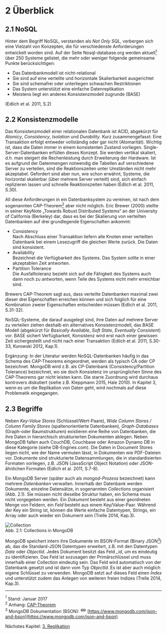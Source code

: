 # 2 Überblick

## 2.1 NoSQL
Hinter dem Begriff NoSQL, verstanden als *Not Only SQL*, verbergen sich eine Vielzahl von Konzepten, die für verschiedenste Anforderungen entwickelt worden sind. Auf der Seite Nosql-database.org werden aktuell[<sup>1][foot21] über 250 Systeme gelistet, die mehr oder weniger folgende gemeinsame Punkte berücksichtigen:

- Das Datenbankmodell ist nicht-relational
- Sie sind auf eine verteilte und horizontale Skalierbarkeit ausgerichtet
- Sie sind schemafrei oder unterliegen schwachen Restriktionen
- Das System unterstützt eine einfache Datenreplikation
- Meistens liegt ein anderes Konsistenzmodell zugrunde (BASE)   
  
(Edlich et al. 2011, S.2)


## 2.2 Konsistenzmodelle

Das Konsistenzmodell einer relationalen Datenbank ist ACID, abgekürzt für 
_Atomicy_, _Consistency_, _Isolation_ und _Durability_. Kurz zusammengefasst: Eine Transaktion erfolgt entweder vollständig oder gar nicht (Atomarität). Wichtig ist, dass die Daten immer in einem konsistenten Zustand vorliegen. Single-Server-Datenbanken erfüllen dieses Konzept. Sie werden vertikal skaliert, d.h. man steigert die Rechenleistung durch Erweiterung der Hardware. Ist es aufgrund der Datenmengen notwendig die Tabellen auf verschiedene Server zu verteilen, sind die Reaktionszeiten unter Umständen nicht mehr akzeptabel. Gefordert sind aber nun, wie schon erwähnt, Systeme, die horizontal skalierbar (über mehrere Server verteilt) sind, sich einfach replizieren lassen und schnelle Reaktionszeiten haben 
(Edlich et al. 2011, S.30).

All diese Anforderungen in ein Datenbanksystem zu vereinen, ist nach dem sogenannten CAP-Theorem[<sup>2][foot22] aber nicht möglich. Eric Brewer (2000) stellte in seiner KeyNote „Towards Robust Distributed Systems“ an der University of California (Berkeley) dar, dass es bei der Skalierung von verteilten Datenbanken auf drei grundlegende Eigenschaften ankommt:  

- Consistency  
  Nach Abschluss einer Transaktion liefern alle Knoten einer verteilten Datenbank bei einem Lesezugriff die gleichen Werte zurück. Die Daten sind konsistent.
- Availability  
  Bezeichnet die Verfügbarkeit des Systems. Das System sollte in einer akzeptablen Zeit antworten.
- Partition Tolerance    
  Die Ausfalltoleranz bezieht sich auf die Fähigkeit des Systems auch dann noch zu antworten, wenn Teile des Systems nicht mehr erreichbar sind.

Brewers CAP-Theorem sagt aus, dass verteilte Datenbanken maximal zwei dieser drei Eigenschaften erreichen können und sich folglich für eine Kombination zweier Eigenschaften entscheiden müssen 
(Edlich et al. 2011, S.31-32).

NoSQL-Systeme, die darauf ausgelegt sind, ihre Daten auf mehrere Server zu verteilen ziehen deshalb ein alternatives Konsistenzmodell, das BASE Modell (abgekürzt für _Basically Available_, _Soft State_, _Eventually Consistent_) vor.
BASE sichert Verfügbarkeit, Konsistenz wird erst nach einer gewissen Zeit sichergestellt und nicht nach einer Transaktion 
(Edlich et al. 2011, S.30-33, Kurowski 2012, Kap.1).

Ergänzung: In der Literatur werden NoSQL-Datenbanken häufig in das Schema des CAP-Theorems eingeordnet, werden als typisch CA oder CP bezeichnet. MongoDB wird z.B. als CP-Datenbank (Consistency/Partition Tolerance) bezeichnet, wo sie doch Konsistenz im ursprünglichen Sinne des CAP-Theorems gar nicht leisten kann. Die starre Zuordnung wird durchaus kontrovers diskutiert (siehe z.B. Kleppmann 2015, Hale 2010). In Kapitel 3, wenn es um die Replikation von Daten geht, wird nochmals auf diese Problematik eingegangen.

## 2.3 Begriffe

Neben *Key-Value Stores* (Schlüssel/Wert-Paare), *Wide Column Stores / Column Family Stores* (spaltenorientierte Datenbanken), *Graph-Databases* (Graph-oder Baumstrukturen) existieren eine Reihe von Datenbanken, die ihre Daten in hierarchisch strukturierten Dokumenten ablegen. Neben MongoDB fallen auch CouchDB, Couchbase oder Amazon Dynamo DB in diese Kategorie (siehe DB-Engines.com). Die Daten in Document Stores liegen nicht, wie der Name vermuten lässt, in Dokumenten wie PDF-Dateien vor. Dokumente sind strukturierte Datensammlungen, die in standardisierten Formaten vorliegen, z.B.  JSON (JavaScript Object Notation) oder JSON-ähnlichen Formaten (Edlich et al. 2011, S.7-8).

Ein MongoDB Server (später auch als *mongod-Prozess* bezeichnet) kann mehrere *Datenbanken* verwalten. Innerhalb der Datenbank werden Dokumente, einzelne Datensätze, in sogenannten *Collections* organisiert (Abb. 2.1). Sie müssen nicht dieselbe Struktur haben, ein Schema muss nicht vorgegeben werden. Ein *Dokument* besteht aus einer geordneten Menge von Feldern, ein *Feld* besteht aus einem Key/Value-Paar. Während der Key ein String ist, können die Werte einfache Datentypen, Strings, ein Array oder auch wieder ein Dokument sein (Trelle 2014, Kap.3).

![][img-collections]  
Abb. 2.1: Collections in MongoDB

MongoDB speichert intern ihre Dokumente im BSON-Format (Binary JSON[<sup>3][foot23]) ab, das die Standard-JSON Datentypen erweitert, z.B. mit den Datentypen _Date_ oder _ObjectId_. Jedes Dokument besitzt das Feld *_id*, um es eindeutig zu identifizieren. Das Feld ist sozusagen der Primärschlüssel und muss innerhalb einer Collection eindeutig sein. Das Feld wird automatisch von der Datenbank gesetzt und ist dann vom Typ *ObjectId*. Es ist aber auch möglich eigene Schlüssel zu verwenden. MongoDB setzt auf dieses Feld einen *Index* und unterstützt zudem das Anlegen von weiteren freien Indizes (Trelle 2014, Kap.3). 

***

[foot21]:    #footnote21
[foot22]:    #footnote22
[foot23]:    #footnote23

[kap3]:                 ./03_replikation.md "Replikation"
[cap]:                  ./07_anhang.md#cap-theorem "CAP-Theorem"
[img-collections]:      ./pict/mongodb_collections.png "Collection"


<a name="footnote21"></a> <a><sup>1</sup></a> Stand: Januar 2017  
<a name="footnote22"></a> <a><sup>2</sup></a> Anhang: [CAP-Theorem][cap]  
<a name="footnote23"></a> <a><sup>3</sup></a> MongoDB Dokumentation (BSON): ![](pict/link.png)  [https://www.mongodb.com/json-and-bson](https://www.mongodb.com/json-and-bson)

Nächstes Kapitel: [3. Replikation][kap3]
